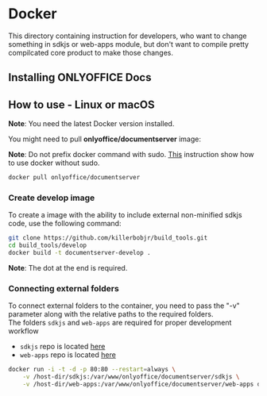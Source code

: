 # Docker

This directory containing instruction for developers,
who want to change something in sdkjs or web-apps module,
but don't want to compile pretty compilcated core product to make those changes.

## Installing ONLYOFFICE Docs

## How to use - Linux or macOS

**Note**: You need the latest Docker version installed.

You might need to pull **onlyoffice/documentserver** image:

**Note**: Do not prefix docker command with sudo.
[This](https://docs.docker.com/engine/install/linux-postinstall/#manage-docker-as-a-non-root-user)
instruction show how to use docker without sudo.

```bash
docker pull onlyoffice/documentserver
```

### Create develop image

To create a image with the ability to include external non-minified sdkjs code,
use the following command:

```bash
git clone https://github.com/killerbobjr/build_tools.git
cd build_tools/develop
docker build -t documentserver-develop .
```

**Note**: The dot at the end is required.

### Connecting external folders

To connect external folders to the container,
you need to pass the "-v" parameter
along with the relative paths to the required folders.  
The folders `sdkjs` and `web-apps` are required for proper development workflow

* `sdkjs` repo is located [here](https://github.com/killerbobjr/sdkjs/)
* `web-apps` repo is located [here](https://github.com/killerbobjr/web-apps/)

```bash
docker run -i -t -d -p 80:80 --restart=always \
    -v /host-dir/sdkjs:/var/www/onlyoffice/documentserver/sdkjs \
    -v /host-dir/web-apps:/var/www/onlyoffice/documentserver/web-apps documentserver-develop
```
